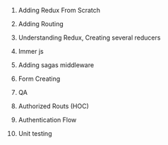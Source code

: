 1. Adding Redux From Scratch
2. Adding Routing
3. Understanding Redux, Creating several reducers
4. Immer js
5. Adding sagas middleware
6. Form Creating
7. QA


1. Authorized Routs (HOC)
2. Authentication Flow


1. Unit testing